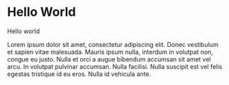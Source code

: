 # Hello World

Hello world

Lorem ipsum dolor sit amet, consectetur adipiscing elit. Donec vestibulum et sapien vitae malesuada. Mauris ipsum nulla, interdum in volutpat non, congue eu justo. Nulla et orci a augue bibendum accumsan sit amet vel arcu. In volutpat pulvinar accumsan. Nulla facilisi. Nulla suscipit est vel felis egestas tristique id eu eros. Nulla id vehicula ante.

